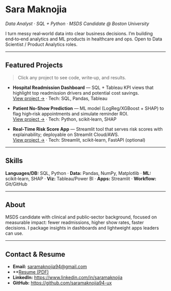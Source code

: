 # Sara Maknojia
_Data Analyst · SQL + Python · MSDS Candidate @ Boston University_

I turn messy real‑world data into clear business decisions. I’m building end‑to‑end analytics and ML products in healthcare and ops. Open to Data Scientist / Product Analytics roles.

---

## Featured Projects
> Click any project to see code, write‑up, and results.

- **Hospital Readmission Dashboard** — SQL + Tableau KPI views that highlight top readmission drivers and potential cost savings.  
  [View project →](/projects/readmission-dashboard) · Tech: SQL, Pandas, Tableau

- **Patient No‑Show Prediction** — ML model (LogReg/XGBoost + SHAP) to flag high‑risk appointments and simulate reminder ROI.  
  [View project →](/projects/no-show-prediction) · Tech: Python, scikit‑learn, SHAP

- **Real‑Time Risk Score App** — Streamlit tool that serves risk scores with explainability; deployable on Streamlit Cloud/AWS.  
  [View project →](/projects/risk-score-app) · Tech: Streamlit, scikit‑learn, FastAPI (optional)

---

## Skills
**Languages/DB:** SQL, Python · **Data:** Pandas, NumPy, Matplotlib · **ML:** scikit‑learn, SHAP · **Viz:** Tableau/Power BI · **Apps:** Streamlit · **Workflow:** Git/GitHub

---

## About
MSDS candidate with clinical and public‑sector background, focused on measurable impact: fewer readmissions, higher show rates, faster decisions. I package insights in dashboards and lightweight apps leaders can use.

---

## Contact & Resume
- **Email:** saramaknojia94@gmail.com
- **[Resume (PDF)](/assets/Sara_Maknojia_Resume.pdf) 
- **LinkedIn:** https://www.linkedin.com/in/saramaknojia  
- **GitHub:** https://github.com/saramaknojia94-ux
